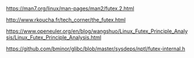 

https://man7.org/linux/man-pages/man2/futex.2.html

http://www.rkoucha.fr/tech_corner/the_futex.html

https://www.openeuler.org/en/blog/wangshuo/Linux_Futex_Principle_Analysis/Linux_Futex_Principle_Analysis.html

https://github.com/bminor/glibc/blob/master/sysdeps/nptl/futex-internal.h

